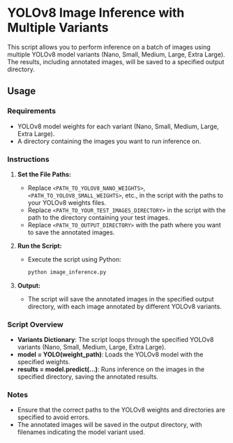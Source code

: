 # YOLOv8 Image Inference with Multiple Variants

This script allows you to perform inference on a batch of images using multiple YOLOv8 model variants (Nano, Small, Medium, Large, Extra Large). The results, including annotated images, will be saved to a specified output directory.

## Usage

### Requirements
- YOLOv8 model weights for each variant (Nano, Small, Medium, Large, Extra Large).
- A directory containing the images you want to run inference on.

### Instructions

1. **Set the File Paths:**
   - Replace `<PATH_TO_YOLOV8_NANO_WEIGHTS>`, `<PATH_TO_YOLOV8_SMALL_WEIGHTS>`, etc., in the script with the paths to your YOLOv8 weights files.
   - Replace `<PATH_TO_YOUR_TEST_IMAGES_DIRECTORY>` in the script with the path to the directory containing your test images.
   - Replace `<PATH_TO_OUTPUT_DIRECTORY>` with the path where you want to save the annotated images.

2. **Run the Script:**
   - Execute the script using Python:
     ```bash
     python image_inference.py
     ```

3. **Output:**
   - The script will save the annotated images in the specified output directory, with each image annotated by different YOLOv8 variants.

### Script Overview

- **Variants Dictionary**: The script loops through the specified YOLOv8 variants (Nano, Small, Medium, Large, Extra Large).
- **model = YOLO(weight_path)**: Loads the YOLOv8 model with the specified weights.
- **results = model.predict(...)**: Runs inference on the images in the specified directory, saving the annotated results.

### Notes

- Ensure that the correct paths to the YOLOv8 weights and directories are specified to avoid errors.
- The annotated images will be saved in the output directory, with filenames indicating the model variant used.
 
